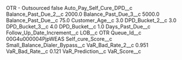 <?xml version="1.0" encoding="UTF-8"?>
<CustomMetadata xmlns="http://soap.sforce.com/2006/04/metadata" xmlns:xsi="http://www.w3.org/2001/XMLSchema-instance" xmlns:xsd="http://www.w3.org/2001/XMLSchema">
    <label>OTR - Outsourced</label>
    <protected>false</protected>
    <values>
        <field>Auto_Pay_Self_Cure_DPD__c</field>
        <value xsi:nil="true"/>
    </values>
    <values>
        <field>Balance_Past_Due_2__c</field>
        <value xsi:type="xsd:double">2000.0</value>
    </values>
    <values>
        <field>Balance_Past_Due_3__c</field>
        <value xsi:type="xsd:double">5000.0</value>
    </values>
    <values>
        <field>Balance_Past_Due__c</field>
        <value xsi:type="xsd:double">75.0</value>
    </values>
    <values>
        <field>Customer_Age__c</field>
        <value xsi:type="xsd:double">3.0</value>
    </values>
    <values>
        <field>DPD_Bucket_2__c</field>
        <value xsi:type="xsd:double">3.0</value>
    </values>
    <values>
        <field>DPD_Bucket_3__c</field>
        <value xsi:type="xsd:double">4.0</value>
    </values>
    <values>
        <field>DPD_Bucket__c</field>
        <value xsi:type="xsd:double">1.0</value>
    </values>
    <values>
        <field>Days_Past_Due__c</field>
        <value xsi:nil="true"/>
    </values>
    <values>
        <field>Follow_Up_Date_Increment__c</field>
        <value xsi:nil="true"/>
    </values>
    <values>
        <field>LOB__c</field>
        <value xsi:type="xsd:string">OTR</value>
    </values>
    <values>
        <field>Queue_Id__c</field>
        <value xsi:type="xsd:string">00G4u000004PjpWEAS</value>
    </values>
    <values>
        <field>Self_cure_Score__c</field>
        <value xsi:nil="true"/>
    </values>
    <values>
        <field>Small_Balance_Dialer_Bypass__c</field>
        <value xsi:nil="true"/>
    </values>
    <values>
        <field>VaR_Bad_Rate_2__c</field>
        <value xsi:type="xsd:double">0.951</value>
    </values>
    <values>
        <field>VaR_Bad_Rate__c</field>
        <value xsi:type="xsd:double">0.121</value>
    </values>
    <values>
        <field>VaR_Prediction__c</field>
        <value xsi:nil="true"/>
    </values>
    <values>
        <field>VaR_Score__c</field>
        <value xsi:nil="true"/>
    </values>
</CustomMetadata>
